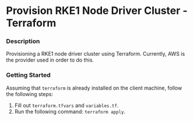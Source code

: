 # Provision RKE1 Node Driver Cluster - Terraform

### Description
Provisioning a RKE1 node driver cluster using Terraform. Currently, AWS is the provider used in order to do this.

### Getting Started
Assuming that `terraform` is already installed on the client machine, follow the following steps:

1. Fill out `terraform.tfvars` and `variables.tf`. 
2. Run the following command: `terraform apply`.